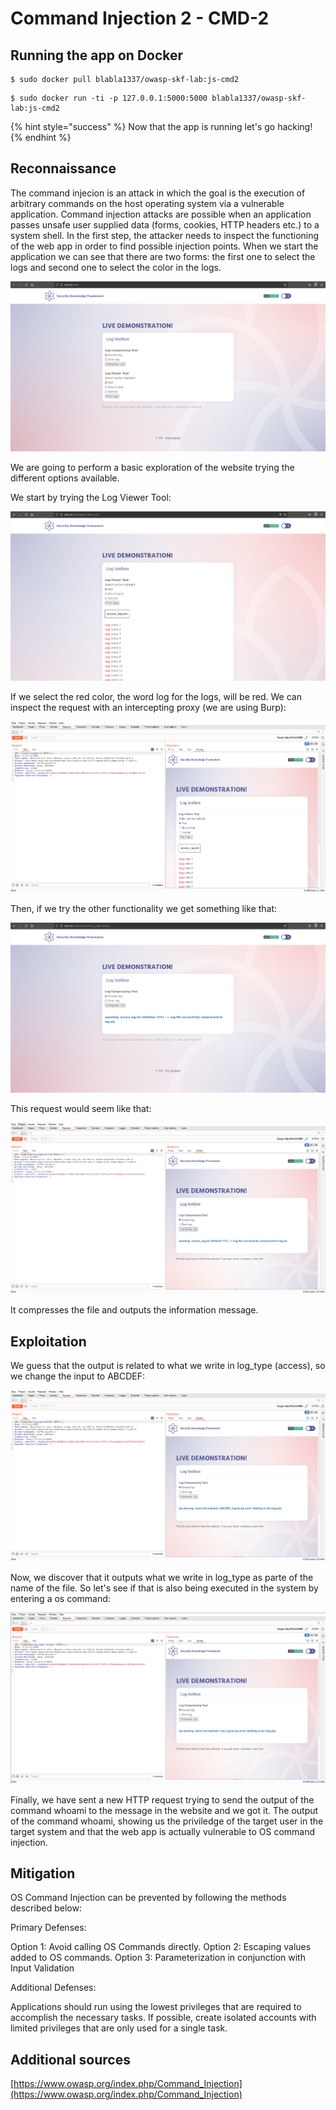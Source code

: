# Command Injection 2 - CMD-2

## Running the app on Docker

```
$ sudo docker pull blabla1337/owasp-skf-lab:js-cmd2
```

```
$ sudo docker run -ti -p 127.0.0.1:5000:5000 blabla1337/owasp-skf-lab:js-cmd2
```

{% hint style="success" %}
Now that the app is running let's go hacking!
{% endhint %}

## Reconnaissance

The command injecion is an attack in which the goal is the execution of arbitrary commands on the host operating system via a vulnerable application. Command injection attacks are possible when an application passes unsafe user supplied data (forms, cookies, HTTP headers etc.) to a system shell. In the first step, the attacker needs to inspect the functioning of the web app in order to find possible injection points. When we start the application we can see that there are two forms: the first one to select the logs and second one to select the color in the logs.

![](../../.gitbook/assets/python/CMD-2/1.png)

We are going to perform a basic exploration of the website trying the different options available.

We start by trying the Log Viewer Tool:

![](../../.gitbook/assets/python/CMD-2/2.png)

If we select the red color, the word log for the logs, will be red. We can inspect the request with an intercepting proxy (we are using Burp):

![](../../.gitbook/assets/python/CMD-2/3.png)

Then, if we try the other functionality we get something like that:

![](../../.gitbook/assets/python/CMD-2/4.png)

This request would seem like that:

![](../../.gitbook/assets/python/CMD-2/5.png)

It compresses the file and outputs the information message.

## Exploitation

We guess that the output is related to what we write in log_type (access), so we change the input to ABCDEF:

![](../../.gitbook/assets/python/CMD-2/6.png)

Now, we discover that it outputs what we write in log_type as parte of the name of the file. So let's see if that is also being executed in the system by entering a os command:

![](../../.gitbook/assets/python/CMD-2/7.png)

Finally, we have sent a new HTTP request trying to send the output of the command whoami to the message in the website and we got it. The output of the command whoami, showing us the priviledge of the target user in the target system and that the web app is actually vulnerable to OS command injection.

## Mitigation

OS Command Injection can be prevented by following the methods described below:

Primary Defenses:

Option 1: Avoid calling OS Commands directly. Option 2: Escaping values added to OS commands. Option 3: Parameterization in conjunction with Input Validation

Additional Defenses:

Applications should run using the lowest privileges that are required to accomplish the necessary tasks. If possible, create isolated accounts with limited privileges that are only used for a single task.

## Additional sources

[https://www.owasp.org/index.php/Command_Injection](https://www.owasp.org/index.php/Command_Injection)
